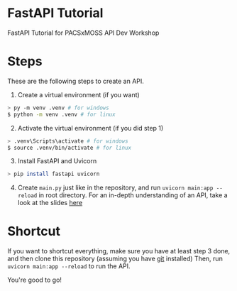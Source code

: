 # FastAPI Tutorial

FastAPI Tutorial for PACSxMOSS API Dev Workshop

# Steps

These are the following steps to create an API.

1. Create a virtual environment (if you want)

```bash
> py -m venv .venv # for windows
$ python -m venv .venv # for linux
```

2. Activate the virtual environment (if you did step 1)

```bash
> .venv\Scripts\activate # for windows
$ source .venv/bin/activate # for linux
```

3. Install FastAPI and Uvicorn

```bash
> pip install fastapi uvicorn
```

4. Create `main.py` just like in the repository, and run `uvicorn main:app --reload` in root directory.
For an in-depth understanding of an API, take a look at the slides [here](https://docs.google.com/presentation/d/1My6xQ1N1SMr7_Jarb1AqsfqdDeZAGn6ZJDVrmIj_urU/edit?usp=sharing)

# Shortcut
If you want to shortcut everything, make sure you have at least step 3 done, and then clone this repository (assuming you have [git](https://git-scm.com/) installed)
Then, run `uvicorn main:app --reload` to run the API.

You're good to go!
